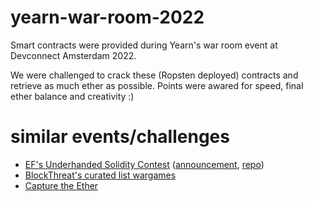 # yearn-war-room-2022
Smart contracts were provided during Yearn's war room event at Devconnect Amsterdam 2022.

We were challenged to crack these (Ropsten deployed) contracts and retrieve as much ether as possible. Points were awared for speed, final ether balance and creativity :)

# similar events/challenges
- [EF's Underhanded Solidity Contest](https://underhanded.soliditylang.org/) ([announcement](https://blog.soliditylang.org/2022/02/09/underhanded-solidity-contest-2022-announcement/), [repo](https://github.com/ethereum/solidity-underhanded-contest))
- [BlockThreat's curated list wargames](https://github.com/blockthreat/blocksec-ctfs)
- [Capture the Ether](https://capturetheether.com/)
